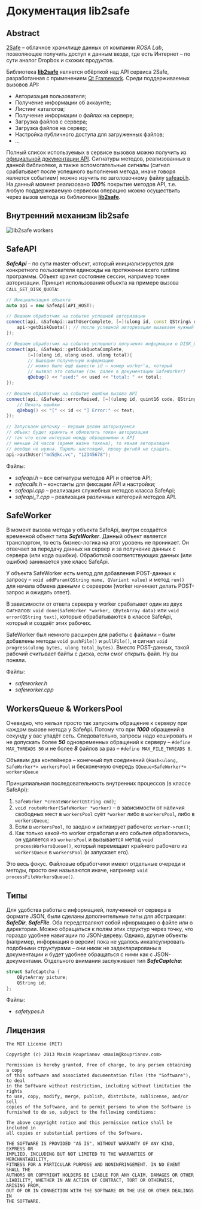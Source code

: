 # Документация lib2safe

## Abstract
[2Safe](https://www.2safe.com) – облачное хранилище данных от компании _ROSA Lab_, позволяющее получить доступ к данным везде, где есть Интернет – по сути аналог Dropbox и схожих продуктов.

Библиотека **[lib2safe]** является обёрткой над API сервиса 2Safe, разработанная с применением [Qt Framework](http://ru.wikipedia.org/wiki/Qt).
Среди поддерживаемых вызовов API:
 * Авторизация пользователя;
 * Получение информации об аккаунте;
 * Листинг каталогов;
 * Получение информации о файлах на сервере;
 * Загрузка файлов с сервера;
 * Загрузка файлов на сервер;
 * Настройка публичного доступа для загруженных файлов;
 * ...

Полный список используемых в сервисе вызовов можно получить из [официальной документации API](https://www.2safe.com/api-docs/ru/).
Сигнатуры методов, реализованных в данной библиотеке, а также вспомогательные сигналы (сигнал срабатывает после успешного выполнения метода, иначе говоря является событием) можно изучить по заголовочному файлу [safeapi.h](https://github.com/md5crew/lib2safe/blob/master/safeapi.h).
На данный момент реализовано _**100%**_ покрытие методов API, т.е. любую поддерживаемую сервисом операцию можно осуществить через вызов метода из библиотеки **[lib2safe]**.

[lib2safe]: https://github.com/md5crew/lib2safe

## Внутренний механизм lib2safe

![lib2safe workers](http://f.cl.ly/items/0N122W0f1C0C3D0T3Q0S/Image%202013.11.27%200%3A49%3A05.png)

## SafeAPI

_**SafeApi**_ – по сути master-объект, который инициализируется для конкретного пользователя единожды на протяжении всего runtime программы. Объект хранит состояние сесcии, например токен авторизации. Принцип использования объекта на примере вызова `CALL_GET_DISK_QUOTA`:

```cpp
// Инициализация объекта
auto api = new SafeApi(API_HOST);

// Вешаем обработчик на событие успешной авторизации
connect(api, &SafeApi::authUserComplete, [=](ulong id, const QString& user_id){
    api->getDiskQuota(); // после успешной авторизации вызываем нужный метод
});

// Вешаем обработчик на событие успешного получения информации о DISK_QUOTA
connect(api, &SafeApi::getDiskQuotaComplete,
        [=](ulong id, ulong used, ulong total){
        // Выводим полученную информацию
        // можно было ещё вывести id – номер worker'a, который
        // вызвал это событие (см. далее в документации SafeWorker)
    	qDebug() << "used:" << used << "total: " << total;
});

// Вешаем обработчик на событие ошибки вызова API
connect(api, &SafeApi::errorRaised, [=](ulong id, quint16 code, QString text){
	// Печать ошибки
    qDebug() << "[" << id << "] Error:" << text;
});

// Запускаем цепочку – первым делом авторизуемся
// объект будет хранить и обновлять токен авторизации
// так что если интервал между обращениями к API
// меньше 24 часов (время жизни токена), то явная авторизация
// вообще не нужна. Пароль настоящий, прошу фигнёй не срадать.
api->authUser("md5@kc.vc", "12345678");
```

Файлы:
 * _safeapi.h_ – все сигнатуры методов API и ответов API;
 * _safecalls.h_ – константы для фиксации API и настройки;
 * _safeapi.cpp_ – реализация служебных методов класса SafeApi;
 * *safeapi_?.cpp* – реализация различных категорий методов API.

## SafeWorker

В момент вызова метода у объекта SafeApi, внутри создаётся временной объект типа _**SafeWorker**_. Данный объект является транспортом, то есть бизнес-логика на этот уровень не проникает. Он отвечает за передачу данных на сервер и за получение данных с сервера (или кода ошибки). Обработкой соответствующих данных (или ошибок) занимается уже класс SafeApi.

У объекта SafeWorker есть метод для добавления POST-данных к запросу – `void addParam(QString name, QVariant value)` и метод `run()` для начала обмена данными с сервером (worker начинает делать POST-запрос и ожидать ответ).

В зависимости от ответа сервера у worker срабатывет один из двух сигналов: `void done(SafeWorker *worker, QByteArray data)` или `void error(QString text)`, которые обрабатываются в классе SafeApi, который и создаёт этих рабочих.

SafeWorker был немного расширен для работы с файлами – были добавлены методы `void pushFile()` и `pullFile()`, и сигнал `void progress(ulong bytes, ulong total_bytes)`. Вместо POST-данных, такой рабочий считывает байты с диска, если смог открыть файл. Ну вы поняли.

Файлы:
 * _safeworker.h_
 * _safeworker.cpp_

## WorkersQueue & WorkersPool 

Очевидно, что нельзя просто так запускать обращение к серверу при каждом вызове метода у SafeApi. Потому что при _**1000**_ обращений в секунду у вас упадёт сеть. Следовательно, запросы надо кешировать и не допускать более _**50**_ одновременных обращений к серверу –
`#define MAX_THREADS 50` и не более _**8**_ файлов за раз – `#define MAX_FILE_THREADS 8`.

Объявим два контейнера – конечный пул соединений `QHash<ulong, SafeWorker*> workersPool` и бесконечную очередь `QQueue<SafeWorker*> workersQueue`

Принципиальная последовательность внутренних процессов (в классе SafeApi):
 1. `SafeWorker *createWorker(QString cmd)`;
 2. `void routeWorker(SafeWorker *worker)` – в зависимости от наличия свободных мест в `workersPool` суёт `*worker` либо в `workersPool`, либо в `workersQueue`;
 3. Если в `workersPool`, то заодно и активирует рабочего: `worker->run()`;
 4. Как только какой-то worker отработал и его события обработались, он удаляется из `workersPool` и вызывается метод `void processWorkersQueue()`, который перемещает крайнего рабочего из `workersQueue` в `workersPool` (и запускает его).

Это весь фокус. Файловые обработчики имеют отдельные очереди и методы, просто они называются иначе, например `void processFileWorkersQueue()`.

## Типы

Для удобства работы с информацией, полученной от сервера в формате JSON, были сделаны дополнительные типы для абстракции: _**SafeDir**_, _**SafeFile**_. Оба передстваляют собой ифнормацию о файле или о директории. Можно обращаться к полям этих структур через точку, что гораздо удобнее навигации по JSON-дереву. Однако, другие объекты (например, информация о версии) пока не удалось инкапсулировать подобными структурами – они никак не задекларированы в документации и будет удобнее обращаться с ними как с JSON-документами. Отдельного внимания заслуживает тип _**SafeCaptcha**_:

```cpp
struct SafeCaptcha {
    QByteArray picture;
    QString id;
};
```

Файлы:
 * _safetypes.h_

## Лицензия

```
The MIT License (MIT)

Copyright (c) 2013 Maxim Kouprianov <maxim@kouprianov.com>

Permission is hereby granted, free of charge, to any person obtaining a copy
of this software and associated documentation files (the "Software"), to deal
in the Software without restriction, including without limitation the rights
to use, copy, modify, merge, publish, distribute, sublicense, and/or sell
copies of the Software, and to permit persons to whom the Software is
furnished to do so, subject to the following conditions:

The above copyright notice and this permission notice shall be included in
all copies or substantial portions of the Software.

THE SOFTWARE IS PROVIDED "AS IS", WITHOUT WARRANTY OF ANY KIND, EXPRESS OR
IMPLIED, INCLUDING BUT NOT LIMITED TO THE WARRANTIES OF MERCHANTABILITY,
FITNESS FOR A PARTICULAR PURPOSE AND NONINFRINGEMENT. IN NO EVENT SHALL THE
AUTHORS OR COPYRIGHT HOLDERS BE LIABLE FOR ANY CLAIM, DAMAGES OR OTHER
LIABILITY, WHETHER IN AN ACTION OF CONTRACT, TORT OR OTHERWISE, ARISING FROM,
OUT OF OR IN CONNECTION WITH THE SOFTWARE OR THE USE OR OTHER DEALINGS IN
THE SOFTWARE.
```
